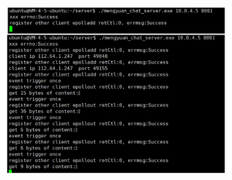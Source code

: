 ![](https://github.com/mengyuanyang1515/MYPictureLocation/blob/main/Execution%20document.jpg)
![](https://github.com/mengyuanyang1515/MYPictureLocation/blob/main/executive.jpg)
